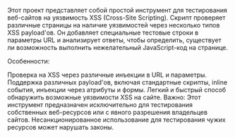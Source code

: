 Этот проект представляет собой простой инструмент для тестирования веб-сайтов на уязвимость XSS (Cross-Site Scripting). Скрипт проверяет различные страницы на наличие уязвимостей через несколько типов XSS payload'ов. Он добавляет специальные тестовые строки в параметры URL и анализирует ответы, чтобы определить, существует ли возможность выполнить нежелательный JavaScript-код на странице.

Особенности:

Проверка на XSS через различные инъекции в URL и параметры.
Поддержка различных payload'ов, включая стандартные скрипты, inline события, инъекции через атрибуты и формы.
Легкий и быстрый способ обнаружить возможные уязвимости XSS на сайте.
Важно: Этот инструмент предназначен исключительно для тестирования собственных веб-ресурсов или с явного разрешения владельцев сайтов. Несанкционированное использование для тестирования чужих ресурсов может нарушать законы.
